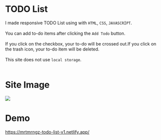 # TODO List

I made responsive TODO List using with `HTML`, `CSS`, `JAVASCRİPT`. <br><br>
You can add to-do items after clicking the `Add Todo` button. <br><br>
If you click on the checkbox, your to-do will be crossed out.If you click on the trash icon, your to-do item will be deleted. <br><br>
This site does not use `local storage`. <br><br>

# Site Image

![](https://i.hizliresim.com/5dsq5vn.png)

# Demo
https://mrtmrngz-todo-list-v1.netlify.app/

